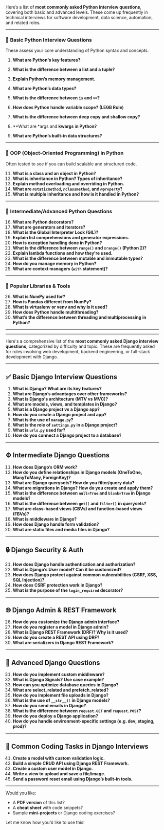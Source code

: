 Here’s a list of **most commonly asked Python interview questions**, covering both basic and advanced levels. These come up frequently in technical interviews for software development, data science, automation, and related roles.

---

### 🔹 **Basic Python Interview Questions**

These assess your core understanding of Python syntax and concepts.

1. **What are Python's key features?**
2. **What is the difference between a list and a tuple?**
3. **Explain Python’s memory management.**
4. **What are Python’s data types?** 

6. **What is the difference between `is` and `==`?**
7. **How does Python handle variable scope? (LEGB Rule)**
8. **What is the difference between deep copy and shallow copy?**
9. **What are *args and **kwargs in Python?**
10. **What are Python’s built-in data structures?**

---

### 🔹 **OOP (Object-Oriented Programming) in Python**

Often tested to see if you can build scalable and structured code.

11. **What is a class and an object in Python?**
12. **What is inheritance in Python? Types of inheritance?**
13. **Explain method overloading and overriding in Python.**
14. **What are `@staticmethod`, `@classmethod`, and `@property`?**
15. **What is multiple inheritance and how is it handled in Python?**

---

### 🔹 **Intermediate/Advanced Python Questions**

16. **What are Python decorators?**
17. **What are generators and iterators?**
18. **What is the Global Interpreter Lock (GIL)?**
19. **Explain list comprehensions and generator expressions.**
20. **How is exception handling done in Python?**
21. **What is the difference between `range()` and `xrange()` (Python 2)?**
22. **Explain lambda functions and how they're used.**
23. **What is the difference between mutable and immutable types?**
24. **How do you manage memory in Python?**
25. **What are context managers (`with` statement)?**

---

### 🔹 **Popular Libraries & Tools**

26. **What is NumPy used for?**
27. **How is Pandas different from NumPy?**
28. **What is virtualenv or venv and why is it used?**
29. **How does Python handle multithreading?**
30. **What’s the difference between threading and multiprocessing in Python?**

---



----------------------------------------------------------------------------------
Here's a comprehensive list of the **most commonly asked Django interview questions**, categorized by difficulty and topic. These are frequently asked for roles involving web development, backend engineering, or full-stack development with Django.

---

## ✅ **Basic Django Interview Questions**

1. **What is Django? What are its key features?**
2. **What are Django’s advantages over other frameworks?**
3. **What is Django's architecture (MTV vs MVC)?**
4. **What are models, views, and templates in Django?**
5. **What is a Django project vs a Django app?**
6. **How do you create a Django project and app?**
7. **What is the use of `manage.py`?**
8. **What is the role of `settings.py` in a Django project?**
9. **What is `urls.py` used for?**
10. **How do you connect a Django project to a database?**

---

## ⚙️ **Intermediate Django Questions**

11. **How does Django’s ORM work?**
12. **How do you define relationships in Django models (OneToOne, ManyToMany, ForeignKey)?**
13. **What are Django querysets? How do you filter/query data?**
14. **What are migrations in Django? How do you create and apply them?**
15. **What is the difference between `null=True` and `blank=True` in Django models?**
16. **What is the difference between `get()` and `filter()` in querysets?**
17. **What are class-based views (CBVs) and function-based views (FBVs)?**
18. **What is middleware in Django?**
19. **How does Django handle form validation?**
20. **What are static files and media files in Django?**

---

## 🔒 **Django Security & Auth**

21. **How does Django handle authentication and authorization?**
22. **What is Django’s User model? Can it be customized?**
23. **How does Django protect against common vulnerabilities (CSRF, XSS, SQL Injection)?**
24. **How does CSRF protection work in Django?**
25. **What is the purpose of the `login_required` decorator?**

---

## 🌐 **Django Admin & REST Framework**

26. **How do you customize the Django admin interface?**
27. **How do you register a model in Django admin?**
28. **What is Django REST Framework (DRF)? Why is it used?**
29. **How do you create a REST API using DRF?**
30. **What are serializers in Django REST Framework?**

---

## 🚀 **Advanced Django Questions**

31. **How do you implement custom middleware?**
32. **What is Django Signals? Use case example?**
33. **How can you optimize database queries in Django?**
34. **What are select_related and prefetch_related?**
35. **How do you implement file uploads in Django?**
36. **What is the use of `__str__()` in Django models?**
37. **How do you send emails in Django?**
38. **What is the difference between `request.GET` and `request.POST`?**
39. **How do you deploy a Django application?**
40. **How do you handle environment-specific settings (e.g. dev, staging, prod)?**

---

## 🧪 **Common Coding Tasks in Django Interviews**

41. **Create a model with custom validation logic.**
42. **Build a simple CRUD API using Django REST Framework.**
43. **Create a custom user model in Django.**
44. **Write a view to upload and save a file/image.**
45. **Send a password reset email using Django’s built-in tools.**

---

Would you like:

* A **PDF version** of this list?
* A **cheat sheet** with code snippets?
* Sample **mini-projects** or Django coding exercises?

Let me know how you'd like to use this!
